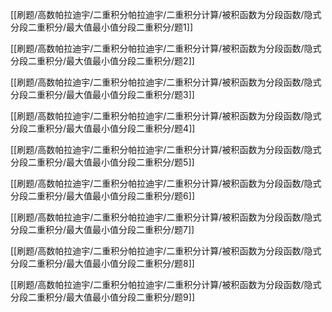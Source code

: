 

[[刷题/高数帕拉迪宇/二重积分帕拉迪宇/二重积分计算/被积函数为分段函数/隐式分段二重积分/最大值最小值分段二重积分/题1]]

[[刷题/高数帕拉迪宇/二重积分帕拉迪宇/二重积分计算/被积函数为分段函数/隐式分段二重积分/最大值最小值分段二重积分/题2]]

[[刷题/高数帕拉迪宇/二重积分帕拉迪宇/二重积分计算/被积函数为分段函数/隐式分段二重积分/最大值最小值分段二重积分/题3]]

[[刷题/高数帕拉迪宇/二重积分帕拉迪宇/二重积分计算/被积函数为分段函数/隐式分段二重积分/最大值最小值分段二重积分/题4]]

[[刷题/高数帕拉迪宇/二重积分帕拉迪宇/二重积分计算/被积函数为分段函数/隐式分段二重积分/最大值最小值分段二重积分/题5]]

[[刷题/高数帕拉迪宇/二重积分帕拉迪宇/二重积分计算/被积函数为分段函数/隐式分段二重积分/最大值最小值分段二重积分/题6]]

[[刷题/高数帕拉迪宇/二重积分帕拉迪宇/二重积分计算/被积函数为分段函数/隐式分段二重积分/最大值最小值分段二重积分/题7]]

[[刷题/高数帕拉迪宇/二重积分帕拉迪宇/二重积分计算/被积函数为分段函数/隐式分段二重积分/最大值最小值分段二重积分/题8]]

[[刷题/高数帕拉迪宇/二重积分帕拉迪宇/二重积分计算/被积函数为分段函数/隐式分段二重积分/最大值最小值分段二重积分/题9]]